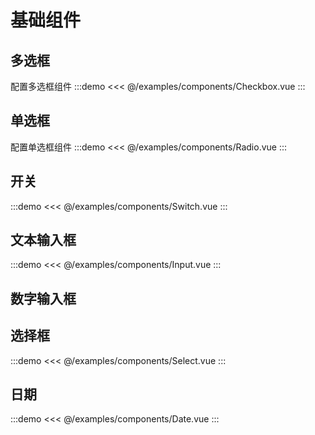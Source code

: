 # 基础组件
## 多选框
配置多选框组件
:::demo
<<< @/examples/components/Checkbox.vue
:::
## 单选框
配置单选框组件
:::demo
<<< @/examples/components/Radio.vue
:::
## 开关
:::demo
<<< @/examples/components/Switch.vue
:::
## 文本输入框
:::demo
<<< @/examples/components/Input.vue
:::
## 数字输入框

## 选择框
:::demo
<<< @/examples/components/Select.vue
:::
## 日期
:::demo
<<< @/examples/components/Date.vue
:::